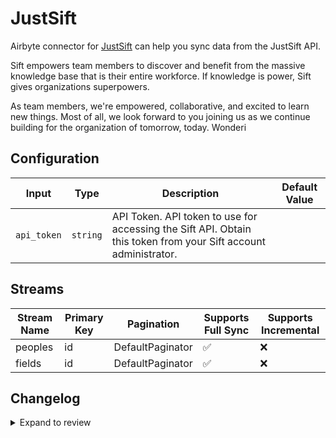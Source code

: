 # JustSift
Airbyte connector for [JustSift](https://www.justsift.com/) can help you sync data from the JustSift API.

Sift empowers team members to discover and benefit from the massive knowledge base that is their entire workforce. If knowledge is power, Sift gives organizations superpowers.

As team members, we're empowered, collaborative, and excited to learn new things. Most of all, we look forward to you joining us as we continue building for the organization of tomorrow, today.
Wonderi

## Configuration

| Input | Type | Description | Default Value |
|-------|------|-------------|---------------|
| `api_token` | `string` | API Token. API token to use for accessing the Sift API. Obtain this token from your Sift account administrator. |  |

## Streams
| Stream Name | Primary Key | Pagination | Supports Full Sync | Supports Incremental |
|-------------|-------------|------------|---------------------|----------------------|
| peoples | id | DefaultPaginator | ✅ |  ❌  |
| fields | id | DefaultPaginator | ✅ |  ❌  |

## Changelog

<details>
  <summary>Expand to review</summary>

| Version          | Date              | Pull Request | Subject        |
|------------------|-------------------|--------------|----------------|
| 0.0.2 | 2024-12-11 | [48975](https://github.com/airbytehq/airbyte/pull/48975) | Starting with this version, the Docker image is now rootless. Please note that this and future versions will not be compatible with Airbyte versions earlier than 0.64 |
| 0.0.1 | 2024-10-29 | | Initial release by [@parthiv11](https://github.com/parthiv11) via Connector Builder |

</details>
